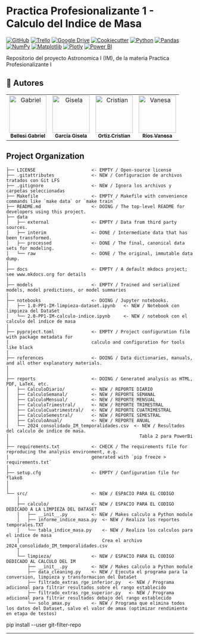 # Practica Profesionalizante 1 - Calculo del Indice de Masa

[![GitHub](https://img.shields.io/badge/GitHub-Proyecto-181717?logo=github)](https://github.com/GabrielBellesi-edu/PP1_Astronomica_I_-IM)
[![Trello](https://img.shields.io/badge/Trello-Board-0052CC?logo=trello)](https://trello.com/b/NkFtRkHn/equipo-pp1-astronomica-i-im)
[![Google Drive](https://img.shields.io/badge/Google%20Drive-Carpeta%20de%20Trabajo-34A853?logo=google-drive)](https://drive.google.com/drive/folders/1s82XNqycWEkGKi1vTNnPkHEaIjf30QIh)
[![Cookiecutter](https://img.shields.io/badge/CCDS-Project%20template-328F97?logo=cookiecutter)](https://cookiecutter-data-science.drivendata.org/)
[![Python](https://img.shields.io/badge/Python-3.10+-3776AB?logo=python)](https://www.python.org/)
[![Pandas](https://img.shields.io/badge/Pandas-150458?logo=pandas)](https://pandas.pydata.org/)
[![NumPy](https://img.shields.io/badge/NumPy-013243?logo=numpy)](https://numpy.org/)
[![Matplotlib](https://img.shields.io/badge/Matplotlib-11557C?logo=matplotlib)](https://matplotlib.org/)
[![Plotly](https://img.shields.io/badge/Plotly-3F4F75?logo=plotly)](https://plotly.com/)
[![Power BI](https://img.shields.io/badge/Power%20BI-F2C811?logo=power-bi)](https://powerbi.microsoft.com/)




Repositorio del proyecto Astronomica I (IM), de la materia Practica Profesionalizante I


## 👥 Autores

<table>
  <tr>
    <td align="center">
      <a href="https://github.com/GabrielBellesi-edu">
        <img src="https://github.com/GabrielBellesi-edu.png" width="100px;" alt="Gabriel" />
        <br /><sub><b>Bellesi Gabriel</b></sub>
      </a>
    </td>
    <td align="center">
      <a href="https://github.com/Gise08">
        <img src="https://github.com/Gise08.png" width="100px;" alt="Gisela" />
        <br /><sub><b>García Gisela</b></sub>
      </a>
    </td>
    <td align="center">
      <a href="https://github.com/Criiistiiian">
        <img src="https://github.com/Criiistiiian.png" width="100px;" alt="Cristian" />
        <br /><sub><b>Ortiz Cristian</b></sub>
      </a>
    </td>
    <td align="center">
      <a href="https://github.com/vanrios5">
        <img src="https://github.com/vanrios5.png" width="100px;" alt="Vanesa" />
        <br /><sub><b>Ríos Vanesa</b></sub>
      </a>
    </td>
  </tr>
</table>





## Project Organization

```
├── LICENSE                     <- EMPTY / Open-source license
├── .gitattributes              <- NEW / Configuracion de archivos tratados con Git LFS
├── .gitignore                  <- NEW / Ignora los archivos y carpetas seleccionadas
├── Makefile                    <- EMPTY / Makefile with convenience commands like `make data` or `make train`
├── README.md                   <- DOING / The top-level README for developers using this project.
├── data
│   ├── external                <- EMPTY / Data from third party sources.
│   ├── interim                 <- DONE / Intermediate data that has been transformed.
│   ├── processed               <- DONE / The final, canonical data sets for modeling.
│   └── raw                     <- DONE / The original, immutable data dump.
│
├── docs                        <- EMPTY / A default mkdocs project; see www.mkdocs.org for details
│
├── models                      <- EMPTY / Trained and serialized models, model predictions, or model summaries
│
├── notebooks                   <- DOING / Jupyter notebooks. 
│   ├── 1.0-PP1-IM-limpieza-dataset.ipynb   <- NEW / Notebook con limpieza del DataSet
│   └── 2.0-PP1-IM-calculo-indice.ipynb     <- NEW / notebook con el calculo del indice de masa
│
├── pyproject.toml              <- EMPTY / Project configuration file with package metadata for 
│                               calculo and configuration for tools like black
│
├── references                  <- DOING / Data dictionaries, manuals, and all other explanatory materials.
│
│
├── reports                     <- DOING / Generated analysis as HTML, PDF, LaTeX, etc.
│   ├── CalculoDiario/          <- NEW / REPORTE DIARIO
│   ├── CalculoSemanal/         <- NEW / REPORTE SEMANAL
│   ├── CalculoMensual/         <- NEW / REPORTE MENSUAL
│   ├── CalculoTrimestral/      <- NEW / REPORTE TRIMESTRAL
│   ├── CalculoCuatrimestral/   <- NEW / REPORTE CUATRIMESTRAL
│   ├── CalculoSemestral/       <- NEW / REPORTE SEMESTRAL
│   ├── CalculoAnual/           <- NEW / REPORTE ANUAL
│   └── 2024_consolidado_IM_temporalidades.csv  <- NEW / Resultados del calculo de indice de masa. 
│                                                 Tabla 2 para PowerBi
│
├── requirements.txt            <- CHECK / The requirements file for reproducing the analysis environment, e.g.
│                               generated with `pip freeze > requirements.txt`
│
├── setup.cfg                   <- EMPTY / Configuration file for flake8
│
│
└── src/                        <- NEW / ESPACIO PARA EL CODIGO
    │
    ├── calculo/                <- NEW / ESPACIO PARA EL CODIGO DEDICADO A LA LIMPIEZA DEL DATASET
    │   ├── __init__.py         <- NEW / Makes calculo a Python module
    │   ├── informe_indice_masa.py  <- NEW / Realiza los reportes temporales.TXT 
    │   └── tabla_indice_masa.py    <- NEW / Realiza los calculos para el indice de masa
    │                               Crea el archivo 2024_consolidado_IM_temporalidades.csv
    │
    └── limpieza/               <- NEW / ESPACIO PARA EL CODIGO DEDICADO AL CALCULO DEL IM
        ├── __init__.py         <- NEW / Makes calculo a Python module
        ├── data_cleaning.py    <- NEW / Ejecuta el programa para la conversion, limpieza y transformacion del DataSet
        ├── filtrado_extras_rge_inferior.py   <- NEW / Programa adicional para filtrar resultados sobre el rango establecido
        ├── filtrado_extras_rge_superior.py   <- NEW / Programa adicional para filtrar resultados debajo del rango establecido
        └── solo_amax.py        <- NEW / Programa que elimina todos los datos del Dataset, salvo el valor de amax (optimizar rendimiento en etapa de testos)

```

pip install --user git-filter-repo


--------

